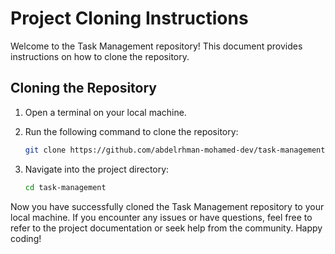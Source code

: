 # Project Cloning Instructions

Welcome to the Task Management repository! This document provides instructions on how to clone the repository.

## Cloning the Repository

1. Open a terminal on your local machine.

2. Run the following command to clone the repository:

   ```bash
   git clone https://github.com/abdelrhman-mohamed-dev/task-management.git
   ```

3. Navigate into the project directory:

   ```bash
   cd task-management
   ```

Now you have successfully cloned the Task Management repository to your local machine. If you encounter any issues or have questions, feel free to refer to the project documentation or seek help from the community. Happy coding!
